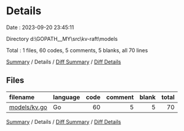 # Details

Date : 2023-09-20 23:45:11

Directory d:\\GOPATH__MY\\src\\kv-raft\\models

Total : 1 files,  60 codes, 5 comments, 5 blanks, all 70 lines

[Summary](results.md) / Details / [Diff Summary](diff.md) / [Diff Details](diff-details.md)

## Files
| filename | language | code | comment | blank | total |
| :--- | :--- | ---: | ---: | ---: | ---: |
| [models/kv.go](/models/kv.go) | Go | 60 | 5 | 5 | 70 |

[Summary](results.md) / Details / [Diff Summary](diff.md) / [Diff Details](diff-details.md)